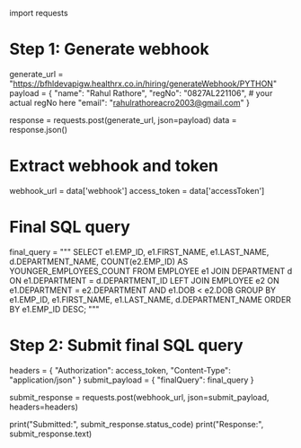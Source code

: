 import requests

# Step 1: Generate webhook
generate_url = "https://bfhldevapigw.healthrx.co.in/hiring/generateWebhook/PYTHON"
payload = {
    "name": "Rahul Rathore", 
    "regNo": "0827AL221106",  # your actual regNo here 
    "email": "rahulrathoreacro2003@gmail.com" 
}

response = requests.post(generate_url, json=payload)
data = response.json()

# Extract webhook and token
webhook_url = data['webhook']
access_token = data['accessToken']

# Final SQL query
final_query = """
SELECT 
    e1.EMP_ID,
    e1.FIRST_NAME,
    e1.LAST_NAME,
    d.DEPARTMENT_NAME,
    COUNT(e2.EMP_ID) AS YOUNGER_EMPLOYEES_COUNT
FROM EMPLOYEE e1
JOIN DEPARTMENT d ON e1.DEPARTMENT = d.DEPARTMENT_ID
LEFT JOIN EMPLOYEE e2 
    ON e1.DEPARTMENT = e2.DEPARTMENT
    AND e1.DOB < e2.DOB
GROUP BY 
    e1.EMP_ID, e1.FIRST_NAME, e1.LAST_NAME, d.DEPARTMENT_NAME
ORDER BY 
    e1.EMP_ID DESC;
"""

# Step 2: Submit final SQL query
headers = {
    "Authorization": access_token,
    "Content-Type": "application/json"
}
submit_payload = {
    "finalQuery": final_query
}

submit_response = requests.post(webhook_url, json=submit_payload, headers=headers)

print("Submitted:", submit_response.status_code)
print("Response:", submit_response.text)
